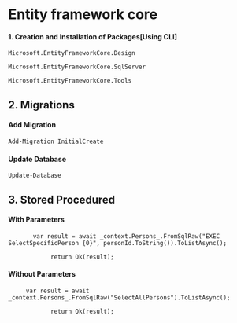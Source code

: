 
# Entity framework core
 


#### 1. Creation and Installation of Packages[Using CLI]
```
Microsoft.EntityFrameworkCore.Design

Microsoft.EntityFrameworkCore.SqlServer

Microsoft.EntityFrameworkCore.Tools
```




## 2. Migrations

#### Add Migration
```
Add-Migration InitialCreate

```

#### Update Database
```
Update-Database
```

## 3. Stored Procedured

#### With Parameters
```
       var result = await _context.Persons_.FromSqlRaw("EXEC SelectSpecificPerson {0}", personId.ToString()).ToListAsync();
             
            return Ok(result);
```

#### Without Parameters
```
     var result = await _context.Persons_.FromSqlRaw("SelectAllPersons").ToListAsync();

            return Ok(result);
```




